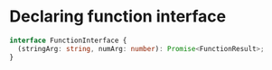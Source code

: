 # Declaring function interface
```ts
interface FunctionInterface {
  (stringArg: string, numArg: number): Promise<FunctionResult>;
}
```
